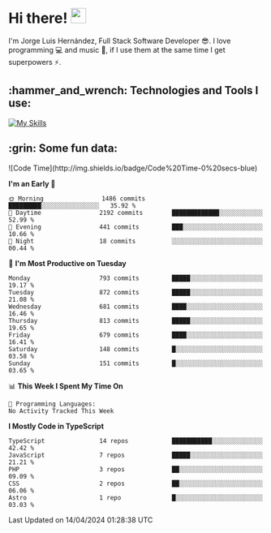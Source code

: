 <h1 align="left">
 <abc>
  <br>Hi there! <img src="https://user-images.githubusercontent.com/42378118/110234147-e3259600-7f4e-11eb-95be-0c4047144dea.gif" width="30"><br>
 </abc>
</h1>

I'm Jorge Luis Hernández, Full Stack Software Developer :sunglasses:. I love programming :computer: and music :musical_score:, if I use them at the same time I get superpowers :zap:. 


<h2 align="left">:hammer_and_wrench: Technologies and Tools I use:</h2>

[![My Skills](https://skillicons.dev/icons?i=js,ts,html,css,py,vue,react,next,nest,postgres,mysql)](https://skillicons.dev)

<h2 align="left">:grin: Some fun data:</h2>
<!--START_SECTION:waka-->
![Code Time](http://img.shields.io/badge/Code%20Time-0%20secs-blue)

**I'm an Early 🐤** 

```text
🌞 Morning                1486 commits        █████████░░░░░░░░░░░░░░░░   35.92 % 
🌆 Daytime                2192 commits        █████████████░░░░░░░░░░░░   52.99 % 
🌃 Evening                441 commits         ███░░░░░░░░░░░░░░░░░░░░░░   10.66 % 
🌙 Night                  18 commits          ░░░░░░░░░░░░░░░░░░░░░░░░░   00.44 % 
```
📅 **I'm Most Productive on Tuesday** 

```text
Monday                   793 commits         █████░░░░░░░░░░░░░░░░░░░░   19.17 % 
Tuesday                  872 commits         █████░░░░░░░░░░░░░░░░░░░░   21.08 % 
Wednesday                681 commits         ████░░░░░░░░░░░░░░░░░░░░░   16.46 % 
Thursday                 813 commits         █████░░░░░░░░░░░░░░░░░░░░   19.65 % 
Friday                   679 commits         ████░░░░░░░░░░░░░░░░░░░░░   16.41 % 
Saturday                 148 commits         █░░░░░░░░░░░░░░░░░░░░░░░░   03.58 % 
Sunday                   151 commits         █░░░░░░░░░░░░░░░░░░░░░░░░   03.65 % 
```


📊 **This Week I Spent My Time On** 

```text
💬 Programming Languages: 
No Activity Tracked This Week
```

**I Mostly Code in TypeScript** 

```text
TypeScript               14 repos            ███████████░░░░░░░░░░░░░░   42.42 % 
JavaScript               7 repos             █████░░░░░░░░░░░░░░░░░░░░   21.21 % 
PHP                      3 repos             ██░░░░░░░░░░░░░░░░░░░░░░░   09.09 % 
CSS                      2 repos             ██░░░░░░░░░░░░░░░░░░░░░░░   06.06 % 
Astro                    1 repo              █░░░░░░░░░░░░░░░░░░░░░░░░   03.03 % 
```




 Last Updated on 14/04/2024 01:28:38 UTC
<!--END_SECTION:waka-->
